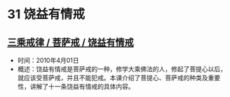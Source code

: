 # 31 饶益有情戒

## [三乘戒律 / 菩萨戒 / 饶益有情戒](https://www.fohuifayu.com/index.php/huideng-jiangtang/sancheng-jielv/pusa-jie/469-l10003)

- 时间：2010年4月01日
- 概述：饶益有情戒是菩萨戒的一种，修学大乘佛法的人，修起了菩提心以后，就应该受菩萨戒，并且不能犯戒。本课介绍了菩提心、菩萨戒的种类及重要性，讲解了十一条饶益有情戒的具体内容。